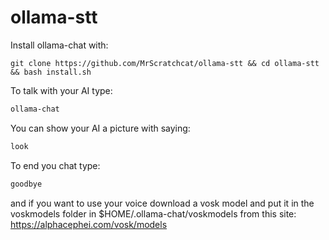 # ollama-stt


Install ollama-chat with:
```
git clone https://github.com/MrScratchcat/ollama-stt && cd ollama-stt && bash install.sh 
```

To talk with your AI type:
```bash
ollama-chat
```

You can show your AI a picture with saying:
```bash
look
```
To end you chat type:
```bash
goodbye
```

and if you want to use your voice download a vosk model and put it in the voskmodels folder in $HOME/.ollama-chat/voskmodels from this site: https://alphacephei.com/vosk/models
